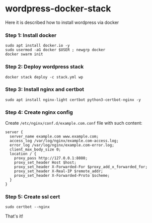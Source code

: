 # wordpress-docker-stack
Here it is described how to install wordpress via docker
### Step 1: Install docker
```
sudo apt install docker.io -y
sudo usermod -aG docker $USER ; newgrp docker
docker swarm init
```
### Step 2: Deploy wordpress stack
```
docker stack deploy -c stack.yml wp
```
### Step 3: Install nginx and certbot
```
sudo apt install nginx-light certbot python3-certbot-nginx -y
```
### Step 4: Create nginx config
Create  `/etc/nginx/conf.d/example.com.conf` file with such content:
```
server {
  server_name example.com www.example.com;
  access_log /var/log/nginx/example.com-access.log;
  error_log /var/log/nginx/example.com-error.log;
  client_max_body_size 0;
  location / {
    proxy_pass http://127.0.0.1:8080;
    proxy_set_header Host $host;
    proxy_set_header X-Forwarded-For $proxy_add_x_forwarded_for;
    proxy_set_header X-Real-IP $remote_addr;
    proxy_set_header X-Forwarded-Proto $scheme;
  }
}
```
### Step 5: Create ssl cert
```
sudo certbot --nginx
```

That's it!

